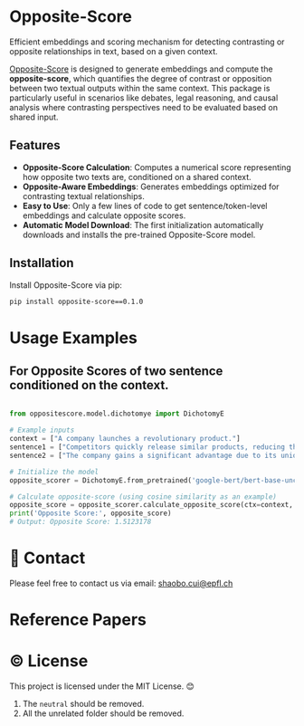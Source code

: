 # Opposite-Score
Efficient embeddings and scoring mechanism for detecting contrasting or opposite relationships in text, based on a given context.

[Opposite-Score](https://github.com/your-repo/opposite-score) is designed to generate embeddings and compute the **opposite-score**, which quantifies the degree of contrast or opposition between two textual outputs within the same context. This package is particularly useful in scenarios like debates, legal reasoning, and causal analysis where contrasting perspectives need to be evaluated based on shared input.

## Features
- **Opposite-Score Calculation**: Computes a numerical score representing how opposite two texts are, conditioned on a shared context.
- **Opposite-Aware Embeddings**: Generates embeddings optimized for contrasting textual relationships.
- **Easy to Use**: Only a few lines of code to get sentence/token-level embeddings and calculate opposite scores.
- **Automatic Model Download**: The first initialization automatically downloads and installs the pre-trained Opposite-Score model.

## Installation
Install Opposite-Score via pip:
```bash
pip install opposite-score==0.1.0
```


# Usage Examples

## For Opposite Scores of two sentence conditioned on the context.

```python

from oppositescore.model.dichotomye import DichotomyE

# Example inputs
context = ["A company launches a revolutionary product."]
sentence1 = ["Competitors quickly release similar products, reducing the company's advantage."]
sentence2 = ["The company gains a significant advantage due to its unique product."]

# Initialize the model
opposite_scorer = DichotomyE.from_pretrained('google-bert/bert-base-uncased', pooling_strategy='cls').cuda()

# Calculate opposite-score (using cosine similarity as an example)
opposite_score = opposite_scorer.calculate_opposite_score(ctx=context, sent1=sentence1, sent2=sentence2)
print('Opposite Score:', opposite_score)
# Output: Opposite Score: 1.5123178
```

# 📧 Contact

Please feel free to contact us via email: shaobo.cui@epfl.ch

# Reference Papers


# &copy; License
This project is licensed under the MIT License. :blush:


1. The `neutral` should be removed. 
2. All the unrelated folder should be removed. 
